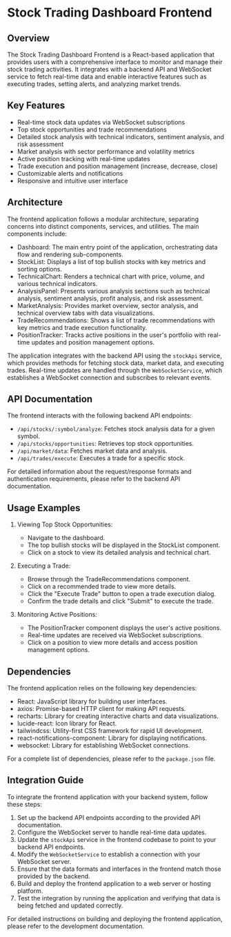 # Stock Trading Dashboard Frontend

## Overview

The Stock Trading Dashboard Frontend is a React-based application that provides users with a comprehensive interface to monitor and manage their stock trading activities. It integrates with a backend API and WebSocket service to fetch real-time data and enable interactive features such as executing trades, setting alerts, and analyzing market trends.

## Key Features

- Real-time stock data updates via WebSocket subscriptions
- Top stock opportunities and trade recommendations
- Detailed stock analysis with technical indicators, sentiment analysis, and risk assessment
- Market analysis with sector performance and volatility metrics
- Active position tracking with real-time updates
- Trade execution and position management (increase, decrease, close)
- Customizable alerts and notifications
- Responsive and intuitive user interface

## Architecture

The frontend application follows a modular architecture, separating concerns into distinct components, services, and utilities. The main components include:

- Dashboard: The main entry point of the application, orchestrating data flow and rendering sub-components.
- StockList: Displays a list of top bullish stocks with key metrics and sorting options.
- TechnicalChart: Renders a technical chart with price, volume, and various technical indicators.
- AnalysisPanel: Presents various analysis sections such as technical analysis, sentiment analysis, profit analysis, and risk assessment.
- MarketAnalysis: Provides market overview, sector analysis, and technical overview tabs with data visualizations.
- TradeRecommendations: Shows a list of trade recommendations with key metrics and trade execution functionality.
- PositionTracker: Tracks active positions in the user's portfolio with real-time updates and position management options.

The application integrates with the backend API using the `stockApi` service, which provides methods for fetching stock data, market data, and executing trades. Real-time updates are handled through the `WebSocketService`, which establishes a WebSocket connection and subscribes to relevant events.

## API Documentation

The frontend interacts with the following backend API endpoints:

- `/api/stocks/:symbol/analyze`: Fetches stock analysis data for a given symbol.
- `/api/stocks/opportunities`: Retrieves top stock opportunities.
- `/api/market/data`: Fetches market data and analysis.
- `/api/trades/execute`: Executes a trade for a specific stock.

For detailed information about the request/response formats and authentication requirements, please refer to the backend API documentation.

## Usage Examples

1. Viewing Top Stock Opportunities:
   - Navigate to the dashboard.
   - The top bullish stocks will be displayed in the StockList component.
   - Click on a stock to view its detailed analysis and technical chart.

2. Executing a Trade:
   - Browse through the TradeRecommendations component.
   - Click on a recommended trade to view more details.
   - Click the "Execute Trade" button to open a trade execution dialog.
   - Confirm the trade details and click "Submit" to execute the trade.

3. Monitoring Active Positions:
   - The PositionTracker component displays the user's active positions.
   - Real-time updates are received via WebSocket subscriptions.
   - Click on a position to view more details and access position management options.

## Dependencies

The frontend application relies on the following key dependencies:

- React: JavaScript library for building user interfaces.
- axios: Promise-based HTTP client for making API requests.
- recharts: Library for creating interactive charts and data visualizations.
- lucide-react: Icon library for React.
- tailwindcss: Utility-first CSS framework for rapid UI development.
- react-notifications-component: Library for displaying notifications.
- websocket: Library for establishing WebSocket connections.

For a complete list of dependencies, please refer to the `package.json` file.

## Integration Guide

To integrate the frontend application with your backend system, follow these steps:

1. Set up the backend API endpoints according to the provided API documentation.
2. Configure the WebSocket server to handle real-time data updates.
3. Update the `stockApi` service in the frontend codebase to point to your backend API endpoints.
4. Modify the `WebSocketService` to establish a connection with your WebSocket server.
5. Ensure that the data formats and interfaces in the frontend match those provided by the backend.
6. Build and deploy the frontend application to a web server or hosting platform.
7. Test the integration by running the application and verifying that data is being fetched and updated correctly.

For detailed instructions on building and deploying the frontend application, please refer to the development documentation.